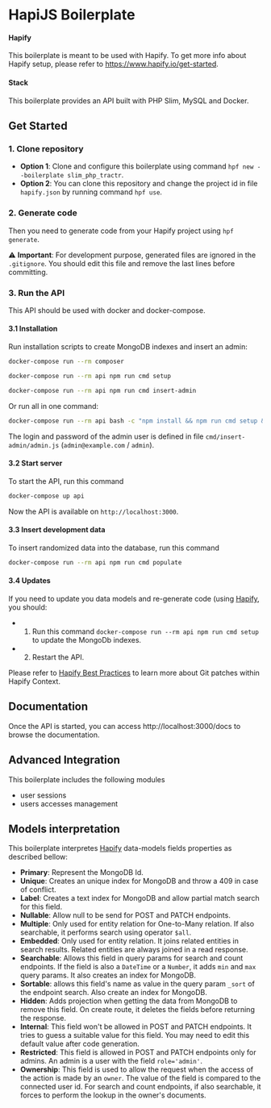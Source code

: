 # HapiJS Boilerplate

#### Hapify
This boilerplate is meant to be used with Hapify. To get more info about Hapify setup, please refer to https://www.hapify.io/get-started.

#### Stack

This boilerplate provides an API built with PHP Slim, MySQL and Docker.

## Get Started

### 1. Clone repository

- **Option 1**: Clone and configure this boilerplate using command `hpf new --boilerplate slim_php_tractr`.
- **Option 2**: You can clone this repository and change the project id in file `hapify.json` by running command `hpf use`.

### 2. Generate code

Then you need to generate code from your Hapify project using `hpf generate`.

⚠️ **Important**: For development purpose, generated files are ignored in the `.gitignore`. You should edit this file and remove the last lines before committing.

### 3. Run the API

This API should be used with docker and docker-compose.

#### 3.1 Installation

Run installation scripts to create MongoDB indexes and insert an admin:

```bash
docker-compose run --rm composer
```

```bash
docker-compose run --rm api npm run cmd setup
```

```bash
docker-compose run --rm api npm run cmd insert-admin
```

Or run all in one command:

```bash
docker-compose run --rm api bash -c "npm install && npm run cmd setup && npm run cmd insert-admin"
```

The login and password of the admin user is defined in file `cmd/insert-admin/admin.js` (`admin@example.com` / `admin`).

#### 3.2 Start server

To start the API, run this command

```bash
docker-compose up api
```

Now the API is available on `http://localhost:3000`.

#### 3.3 Insert development data

To insert randomized data into the database, run this command

```bash
docker-compose run --rm api npm run cmd populate
```

#### 3.4 Updates

If you need to update you data models and re-generate code (using [Hapify](https://www.hapify.io/), you should:

- 1. Run this command `docker-compose run --rm api npm run cmd setup` to update the MongoDb indexes.
- 2. Restart the API.

Please refer to [Hapify Best Practices](https://www.hapify.io/documentation/best-practices) to learn more about Git patches within Hapify Context.


## Documentation

Once the API is started, you can access http://localhost:3000/docs to browse the documentation.


## Advanced Integration

This boilerplate includes the following modules

- user sessions
- users accesses management


## Models interpretation

This boilerplate interpretes [Hapify](https://www.hapify.io/) data-models fields properties as described bellow:

- **Primary**: Represent the MongoDB Id.
- **Unique**: Creates an unique index for MongoDB and throw a 409 in case of conflict.
- **Label**: Creates a text index for MongoDB and allow partial match search for this field.
- **Nullable**: Allow null to be send for POST and PATCH endpoints.
- **Multiple**: Only used for entity relation for One-to-Many relation. If also searchable, it performs search using operator `$all`.
- **Embedded**: Only used for entity relation. It joins related entities in search results. Related entities are always joined in a read response.
- **Searchable**: Allows this field in query params for search and count endpoints. If the field is also a `DateTime` or a `Number`, it adds `min` and `max` query params. It also creates an index for MongoDB.
- **Sortable**: allows this field's name as value in the query param `_sort` of the endpoint search. Also create an index for MongoDB.
- **Hidden**: Adds projection when getting the data from MongoDB to remove this field. On create route, it deletes the fields before returning the response.
- **Internal**: This field won't be allowed in POST and PATCH endpoints. It tries to guess a suitable value for this field. You may need to edit this default value after code generation.
- **Restricted**: This field is allowed in POST and PATCH endpoints only for admins. An admin is a user with the field `role='admin'`.
- **Ownership**: This field is used to allow the request when the access of the action is made by an `owner`. The value of the field is compared to the connected user id. For search and count endpoints, if also searchable, it forces to perform the lookup in the owner's documents.
